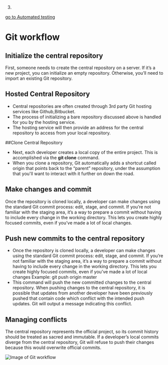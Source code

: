 3.

[go to Automated testing](https://github.com/hkstone14/Team-Project-1/blob/master/Automated_testing_usage.md)

# Git workflow

## Initialize the central repository
First, someone needs to create the central repository on a server. If it’s a new project, you can initialize an empty repository. Otherwise, you’ll need to import an existing Git repository.

## Hosted Central Repository
* Central repositories are often created through 3rd party Git hosting services like Github,Bitbucket. 
* The process of initializing a bare repository discussed above is handled for you by the hosting service. 
* The hosting service will then provide an address for the central repository to access from your local repository.

##Clone Central Repository
* Next, each developer creates a local copy of the entire project. This is accomplished via the **git clone** command.
* When you clone a repository, Git automatically adds a shortcut called origin that points back to the “parent” repository, under the assumption that you'll want to interact with it further on down the road. 

## Make changes and commit
Once the repository is cloned locally, a developer can make changes using the standard Git commit process: edit, stage, and commit. If you’re not familiar with the staging area, it’s a way to prepare a commit without having to include every change in the working directory. This lets you create highly focused commits, even if you’ve made a lot of local changes.

## Push new commits to the central repository
* Once the repository is cloned locally, a developer can make changes using the standard Git commit process: edit, stage, and commit. If you’re not familiar with the staging area, it’s a way to prepare a commit without having to include every change in the working directory. This lets you create highly focused commits, even if you’ve made a lot of local changes
Example: git push origin master
* This command will push the new committed changes to the central repository. When pushing changes to the central repository, it is possible that updates from another developer have been previously pushed that contain code which conflict with the intended push updates. Git will output a message indicating this conflict.

## Managing conflicts
The central repository represents the official project, so its commit history should be treated as sacred and immutable. If a developer’s local commits diverge from the central repository, Git will refuse to push their changes because this would overwrite official commits.

![Image of Git workflow](https://miro.medium.com/max/2800/1*9yJY7fyscWFUVRqnx0BM6A.png)